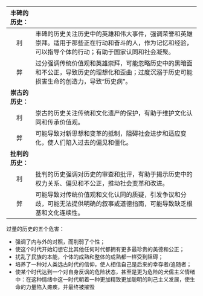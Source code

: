 |   丰碑的历史：   |                                                              |
| :--------------: | :----------------------------------------------------------- |
|        利        | 丰碑的历史关注历史中的英雄和伟大事件，强调荣誉和英雄崇拜。适用于那些正在行动和奋斗的人，作为记忆和经验，可以指导个体的行动；有助于国家认同和社会凝聚。 |
|        弊        | 过分强调传统价值观和英雄崇拜，可能忽略历史中的黑暗面和不公正，导致历史的理想化和歪曲；过度沉溺于历史可能损害生命的创造力，导致“历史病”。 |
| **崇古的历史：** |                                                              |
|        利        | 崇古的历史关注传统和文化遗产的保护，有助于维护文化认同和传承价值观。 |
|        弊        | 可能导致对新思想和变革的抵制，阻碍社会进步和适应变化，使人们陷入过去的偏见和僵化。 |
| **批判的历史：** |                                                              |
|        利        | 批判的历史强调对历史的审查和批评，有助于揭示历史中的权力关系、偏见和不公正，推动社会变革和改进。 |
|        弊        | 可能导致对传统价值观和文化认同的质疑，引发争议和分歧，可能无法提供明确的叙事或道德指南，可能导致缺乏根基和文化连续性。 |



过量的历史的五个危害：

- 强调了内与外的对照，而削弱了个性；
- 使这个时代开始幻想它比其他任何时代都拥有更多最珍贵的美德和公正；
- 扰乱了民族的本能，个体的成熟和整体的成熟都一样受到阻碍；
- 培养了一种对人类远古时代的信仰，使人相信自己是后来的幸存者/追随者；
- 使某个时代达到一个对自身反讽的危险状态，甚至是更为危险的犬儒主义情绪中：在这种情绪中这一时代朝着一种更加精致更加聪明的利己主义发展，使生命的力量陷入瘫痪，并最终被摧毁